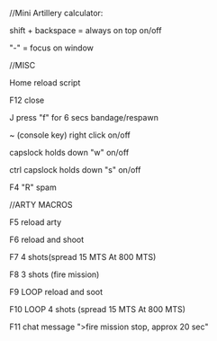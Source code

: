 //Mini Artillery calculator:

shift + backspace = always on top on/off

"-" = focus on window

//MISC

Home reload script

F12 close

J press "f" for 6 secs bandage/respawn

~ (console key) right click on/off

capslock holds down "w" on/off

ctrl capslock holds down "s" on/off

F4 "R" spam

//ARTY MACROS

F5 reload arty

F6 reload and shoot

F7 4 shots(spread 15 MTS At 800 MTS)

F8 3 shots (fire mission)

F9 LOOP reload and soot

F10 LOOP 4 shots (spread 15 MTS At 800 MTS)

F11 chat message ">fire mission stop, approx 20 sec"

